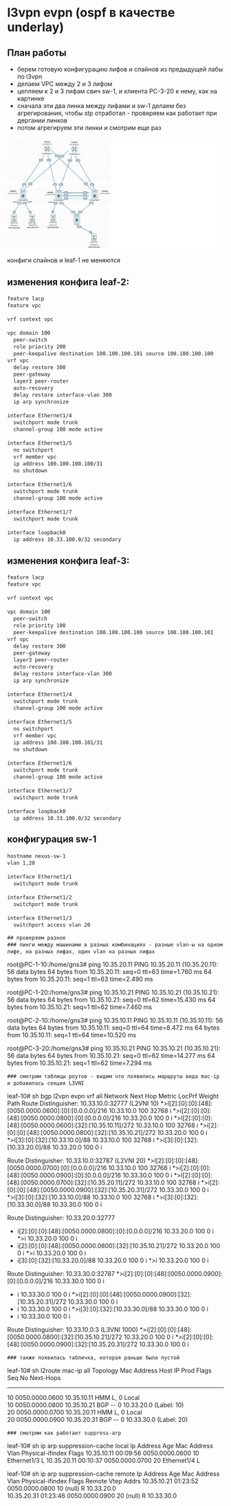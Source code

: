 #         l3vpn evpn (ospf в качестве underlay)

## План работы
- берем готовую конфигурацию лифов и спайнов из предыдущей лабы по l3vpn
- делаем VPC между 2 и 3 лифом
- цепляем к 2 и 3 лифам свич sw-1, и клиента PC-3-20 к нему, как на картинке
- сначала эти два линка между лифами и sw-1 делаем без агрегирования, чтобы stp отработал - проверяем как работает при дергании линков
- потом агрегируем эти линки и смотрим еще раз

<p align="center">
 <img src="lab7-l3vpn-vpc.jpg" alt="qr"/>
</p>
конфиги спайнов и leaf-1 не меняются

## изменения конфига leaf-2:
```
feature lacp
feature vpc

vrf context vpc

vpc domain 100
  peer-switch
  role priority 200
  peer-keepalive destination 100.100.100.101 source 100.100.100.100 vrf vpc
  delay restore 300
  peer-gateway
  layer3 peer-router
  auto-recovery
  delay restore interface-vlan 300
  ip arp synchronize
  
interface Ethernet1/4
  switchport mode trunk
  channel-group 100 mode active

interface Ethernet1/5
  no switchport
  vrf member vpc
  ip address 100.100.100.100/31
  no shutdown

interface Ethernet1/6
  switchport mode trunk
  channel-group 100 mode active

interface Ethernet1/7
  switchport mode trunk

interface loopback0
  ip address 10.33.100.0/32 secondary
```

## изменения конфига leaf-3:
```
feature lacp
feature vpc

vrf context vpc

vpc domain 100
  peer-switch
  role priority 100
  peer-keepalive destination 100.100.100.100 source 100.100.100.101 vrf vpc
  delay restore 300
  peer-gateway
  layer3 peer-router
  auto-recovery
  delay restore interface-vlan 300
  ip arp synchronize
  
interface Ethernet1/4
  switchport mode trunk
  channel-group 100 mode active

interface Ethernet1/5
  no switchport
  vrf member vpc
  ip address 100.100.100.101/31
  no shutdown

interface Ethernet1/6
  switchport mode trunk
  channel-group 100 mode active

interface Ethernet1/7
  switchport mode trunk

interface loopback0
  ip address 10.33.100.0/32 secondary
```
   
## конфигурация sw-1
```
hostname nexus-sw-1
vlan 1,20

interface Ethernet1/1
  switchport mode trunk

interface Ethernet1/2
  switchport mode trunk

interface Ethernet1/3
  switchport access vlan 20
```

```
## проверяем разное
### пинги между машинами в разных комбинациях - разные vlan-ы на одном лифе, на разных лифах, один vlan на разных лифах
```
root@PC-1-10:/home/gns3# ping 10.35.20.11
PING 10.35.20.11 (10.35.20.11): 56 data bytes
64 bytes from 10.35.20.11: seq=0 ttl=63 time=1.760 ms
64 bytes from 10.35.20.11: seq=1 ttl=63 time=2.490 ms

root@PC-1-20:/home/gns3# ping 10.35.10.21
PING 10.35.10.21 (10.35.10.21): 56 data bytes
64 bytes from 10.35.10.21: seq=0 ttl=62 time=15.430 ms
64 bytes from 10.35.10.21: seq=1 ttl=62 time=7.460 ms

root@PC-2-10:/home/gns3# ping 10.35.10.11
PING 10.35.10.11 (10.35.10.11): 56 data bytes
64 bytes from 10.35.10.11: seq=0 ttl=64 time=8.472 ms
64 bytes from 10.35.10.11: seq=1 ttl=64 time=10.520 ms

root@PC-3-20:/home/gns3# ping 10.35.10.21
PING 10.35.10.21 (10.35.10.21): 56 data bytes
64 bytes from 10.35.10.21: seq=0 ttl=62 time=14.277 ms
64 bytes from 10.35.10.21: seq=1 ttl=62 time=7.294 ms
```
### смотрим таблицы роутов - видим что появились маршруты вида mac-ip и добавилась секция L3VNI
```
leaf-10# sh bgp l2vpn evpn vrf all 
   Network            Next Hop            Metric     LocPrf     Weight Path
Route Distinguisher: 10.33.10.0:32777    (L2VNI 10)
*>l[2]:[0]:[0]:[48]:[0050.0000.0600]:[0]:[0.0.0.0]/216
                      10.33.10.0                        100      32768 i
*>i[2]:[0]:[0]:[48]:[0050.0000.0800]:[0]:[0.0.0.0]/216
                      10.33.20.0                        100          0 i
*>l[2]:[0]:[0]:[48]:[0050.0000.0600]:[32]:[10.35.10.11]/272
                      10.33.10.0                        100      32768 i
*>i[2]:[0]:[0]:[48]:[0050.0000.0800]:[32]:[10.35.10.21]/272
                      10.33.20.0                        100          0 i
*>l[3]:[0]:[32]:[10.33.10.0]/88
                      10.33.10.0                        100      32768 i
*>i[3]:[0]:[32]:[10.33.20.0]/88
                      10.33.20.0                        100          0 i

Route Distinguisher: 10.33.10.0:32787    (L2VNI 20)
*>l[2]:[0]:[0]:[48]:[0050.0000.0700]:[0]:[0.0.0.0]/216
                      10.33.10.0                        100      32768 i
*>i[2]:[0]:[0]:[48]:[0050.0000.0900]:[0]:[0.0.0.0]/216
                      10.33.30.0                        100          0 i
*>l[2]:[0]:[0]:[48]:[0050.0000.0700]:[32]:[10.35.20.11]/272
                      10.33.10.0                        100      32768 i
*>i[2]:[0]:[0]:[48]:[0050.0000.0900]:[32]:[10.35.20.31]/272
                      10.33.30.0                        100          0 i
*>l[3]:[0]:[32]:[10.33.10.0]/88
                      10.33.10.0                        100      32768 i
*>i[3]:[0]:[32]:[10.33.30.0]/88
                      10.33.30.0                        100          0 i

Route Distinguisher: 10.33.20.0:32777
* i[2]:[0]:[0]:[48]:[0050.0000.0800]:[0]:[0.0.0.0]/216
                      10.33.20.0                        100          0 i
*>i                   10.33.20.0                        100          0 i
* i[2]:[0]:[0]:[48]:[0050.0000.0800]:[32]:[10.35.10.21]/272
                      10.33.20.0                        100          0 i
*>i                   10.33.20.0                        100          0 i
* i[3]:[0]:[32]:[10.33.20.0]/88
                      10.33.20.0                        100          0 i
*>i                   10.33.20.0                        100          0 i

Route Distinguisher: 10.33.30.0:32787
*>i[2]:[0]:[0]:[48]:[0050.0000.0900]:[0]:[0.0.0.0]/216
                      10.33.30.0                        100          0 i
* i                   10.33.30.0                        100          0 i
*>i[2]:[0]:[0]:[48]:[0050.0000.0900]:[32]:[10.35.20.31]/272
                      10.33.30.0                        100          0 i
* i                   10.33.30.0                        100          0 i
*>i[3]:[0]:[32]:[10.33.30.0]/88
                      10.33.30.0                        100          0 i
* i                   10.33.30.0                        100          0 i

Route Distinguisher: 10.33.10.0:3    (L3VNI 1000)
*>i[2]:[0]:[0]:[48]:[0050.0000.0800]:[32]:[10.35.10.21]/272
                      10.33.20.0                        100          0 i
*>i[2]:[0]:[0]:[48]:[0050.0000.0900]:[32]:[10.35.20.31]/272
                      10.33.30.0                        100          0 i
```
### также появилась табличка, которая раньше была пустой
```
leaf-10# sh l2route mac-ip all 
Topology    Mac Address    Host IP                                 Prod   Flags         Seq No     Next-Hops                              
----------- -------------- --------------------------------------- ------ ---------- ---------- ---------------------------------------
10          0050.0000.0600 10.35.10.11                             HMM    L,            0         Local                                  
10          0050.0000.0800 10.35.10.21                             BGP    --            0         10.33.20.0 (Label: 10)                 
20          0050.0000.0700 10.35.20.11                             HMM    L,            0         Local                                  
20          0050.0000.0900 10.35.20.31                             BGP    --            0         10.33.30.0 (Label: 20)   
```
### смотрим как работает suppress-arp
```
leaf-10# sh ip arp  suppression-cache local 
Ip Address      Age      Mac Address    Vlan Physical-ifindex    Flags
10.35.10.11     00:09:56 0050.0000.0600   10 Ethernet1/3         L
10.35.20.11     00:10:37 0050.0000.0700   20 Ethernet1/4         L

leaf-10# sh ip arp  suppression-cache remote 
Ip Address      Age      Mac Address    Vlan Physical-ifindex    Flags    Remote Vtep Addrs
10.35.10.21     01:23:52 0050.0000.0800   10 (null)              R        10.33.20.0  
10.35.20.31     01:23:46 0050.0000.0900   20 (null)              R        10.33.30.0
```

